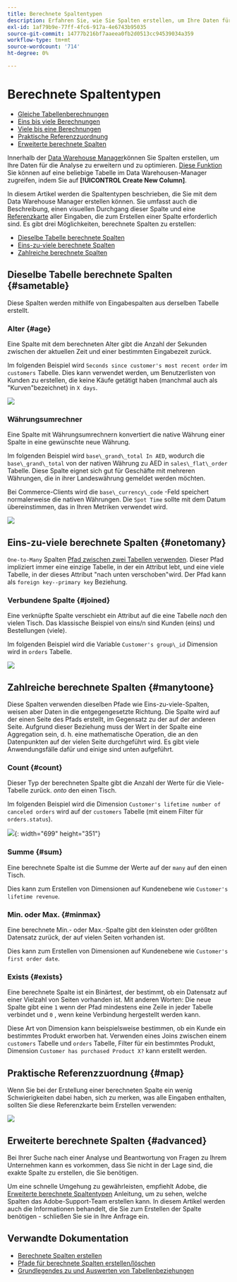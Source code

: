 ```yaml
---
title: Berechnete Spaltentypen
description: Erfahren Sie, wie Sie Spalten erstellen, um Ihre Daten für die Analyse zu erweitern und zu optimieren.
exl-id: 1af79b9e-77ff-4fc6-917a-4e6743b95035
source-git-commit: 14777b216bf7aaeea0fb2d0513cc94539034a359
workflow-type: tm+mt
source-wordcount: '714'
ht-degree: 0%

---
```


# Berechnete Spaltentypen

* [Gleiche Tabellenberechnungen](#sametable)
* [Eins bis viele Berechnungen](#onetomany)
* [Viele bis eine Berechnungen](#manytoone)
* [Praktische Referenzzuordnung](#map)
* [Erweiterte berechnete Spalten](#advanced)

Innerhalb der [Data Warehouse Manager](../data-warehouse-mgr/tour-dwm.md)können Sie Spalten erstellen, um Ihre Daten für die Analyse zu erweitern und zu optimieren. [Diese Funktion](../data-warehouse-mgr/creating-calculated-columns.md) Sie können auf eine beliebige Tabelle im Data Warehousen-Manager zugreifen, indem Sie auf **[!UICONTROL Create New Column]**.

In diesem Artikel werden die Spaltentypen beschrieben, die Sie mit dem Data Warehouse Manager erstellen können. Sie umfasst auch die Beschreibung, einen visuellen Durchgang dieser Spalte und eine [Referenzkarte](#map) aller Eingaben, die zum Erstellen einer Spalte erforderlich sind. Es gibt drei Möglichkeiten, berechnete Spalten zu erstellen:

* [Dieselbe Tabelle berechnete Spalten](#sametable)
* [Eins-zu-viele berechnete Spalten](#onetomany)
* [Zahlreiche berechnete Spalten](#manytoone)

## Dieselbe Tabelle berechnete Spalten {#sametable}

Diese Spalten werden mithilfe von Eingabespalten aus derselben Tabelle erstellt.

### Alter {#age}

Eine Spalte mit dem berechneten Alter gibt die Anzahl der Sekunden zwischen der aktuellen Zeit und einer bestimmten Eingabezeit zurück.

Im folgenden Beispiel wird `Seconds since customer's most recent order` im `customers` Tabelle. Dies kann verwendet werden, um Benutzerlisten von Kunden zu erstellen, die keine Käufe getätigt haben (manchmal auch als &quot;Kurven&quot;bezeichnet) in `X days`.

![](../../assets/age.gif)

### Währungsumrechner

Eine Spalte mit Währungsumrechnern konvertiert die native Währung einer Spalte in eine gewünschte neue Währung.

Im folgenden Beispiel wird `base\_grand\_total In AED`, wodurch die `base\_grand\_total` von der nativen Währung zu AED in `sales\_flat\_order` Tabelle. Diese Spalte eignet sich gut für Geschäfte mit mehreren Währungen, die in ihrer Landeswährung gemeldet werden möchten.

Bei Commerce-Clients wird die `base\_currency\_code` -Feld speichert normalerweise die nativen Währungen. Die `Spot Time` sollte mit dem Datum übereinstimmen, das in Ihren Metriken verwendet wird.

![](../../assets/currency_converter.png)

## Eins-zu-viele berechnete Spalten {#onetomany}

`One-to-Many` Spalten [Pfad zwischen zwei Tabellen verwenden](../../data-analyst/data-warehouse-mgr/create-paths-calc-columns.md). Dieser Pfad impliziert immer eine einzige Tabelle, in der ein Attribut lebt, und eine viele Tabelle, in der dieses Attribut &quot;nach unten verschoben&quot;wird. Der Pfad kann als `foreign key--primary key` Beziehung.

### Verbundene Spalte {#joined}

Eine verknüpfte Spalte verschiebt ein Attribut auf die eine Tabelle *nach* den vielen Tisch. Das klassische Beispiel von eins/n sind Kunden (eins) und Bestellungen (viele).

Im folgenden Beispiel wird die Variable `Customer's group\_id` Dimension wird in `orders` Tabelle.

![](../../assets/joined_column.gif)

## Zahlreiche berechnete Spalten {#manytoone}

Diese Spalten verwenden dieselben Pfade wie Eins-zu-viele-Spalten, weisen aber Daten in die entgegengesetzte Richtung. Die Spalte wird auf der einen Seite des Pfads erstellt, im Gegensatz zu der auf der anderen Seite. Aufgrund dieser Beziehung muss der Wert in der Spalte eine Aggregation sein, d. h. eine mathematische Operation, die an den Datenpunkten auf der vielen Seite durchgeführt wird. Es gibt viele Anwendungsfälle dafür und einige sind unten aufgeführt.

### Count {#count}

Dieser Typ der berechneten Spalte gibt die Anzahl der Werte für die Viele-Tabelle zurück. *onto* den einen Tisch.

Im folgenden Beispiel wird die Dimension `Customer's lifetime number of canceled orders` wird auf der `customers` Tabelle (mit einem Filter für `orders.status`).

![](../../assets/many_to_one.gif){: width=&quot;699&quot; height=&quot;351&quot;}

### Summe {#sum}

Eine berechnete Spalte ist die Summe der Werte auf der `many` auf den einen Tisch.

Dies kann zum Erstellen von Dimensionen auf Kundenebene wie `Customer's lifetime revenue`.

### Min. oder Max. {#minmax}

Eine berechnete Min.- oder Max.-Spalte gibt den kleinsten oder größten Datensatz zurück, der auf vielen Seiten vorhanden ist.

Dies kann zum Erstellen von Dimensionen auf Kundenebene wie `Customer's first order date`.

### Exists {#exists}

Eine berechnete Spalte ist ein Binärtest, der bestimmt, ob ein Datensatz auf einer Vielzahl von Seiten vorhanden ist. Mit anderen Worten: Die neue Spalte gibt eine `1` wenn der Pfad mindestens eine Zeile in jeder Tabelle verbindet und `0` , wenn keine Verbindung hergestellt werden kann.

Diese Art von Dimension kann beispielsweise bestimmen, ob ein Kunde ein bestimmtes Produkt erworben hat. Verwenden eines Joins zwischen einem `customers` Tabelle und `orders` Tabelle, Filter für ein bestimmtes Produkt, Dimension `Customer has purchased Product X?` kann erstellt werden.

## Praktische Referenzzuordnung {#map}

Wenn Sie bei der Erstellung einer berechneten Spalte ein wenig Schwierigkeiten dabei haben, sich zu merken, was alle Eingaben enthalten, sollten Sie diese Referenzkarte beim Erstellen verwenden:

![](../../assets/merged_reference_map.png)

## Erweiterte berechnete Spalten {#advanced}

Bei Ihrer Suche nach einer Analyse und Beantwortung von Fragen zu Ihrem Unternehmen kann es vorkommen, dass Sie nicht in der Lage sind, die exakte Spalte zu erstellen, die Sie benötigen.

Um eine schnelle Umgehung zu gewährleisten, empfiehlt Adobe, die [Erweiterte berechnete Spaltentypen](../../data-analyst/data-warehouse-mgr/adv-calc-columns.md) Anleitung, um zu sehen, welche Spalten das Adobe-Support-Team erstellen kann. In diesem Artikel werden auch die Informationen behandelt, die Sie zum Erstellen der Spalte benötigen - schließen Sie sie in Ihre Anfrage ein.

## Verwandte Dokumentation

* [Berechnete Spalten erstellen](../../data-analyst/data-warehouse-mgr/creating-calculated-columns.md)
* [Pfade für berechnete Spalten erstellen/löschen](../../data-analyst/data-warehouse-mgr/create-paths-calc-columns.md)
* [Grundlegendes zu und Auswerten von Tabellenbeziehungen](../../data-analyst/data-warehouse-mgr/table-relationships.md)
